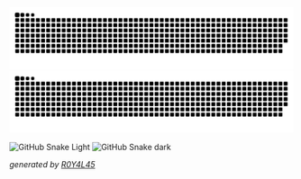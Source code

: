 ![github contribution grid snake animation](https://raw.githubusercontent.com/platane/platane/output/github-contribution-grid-snake-dark.svg#gh-dark-mode-only)![github contribution grid snake animation](https://raw.githubusercontent.com/platane/platane/output/github-contribution-grid-snake.svg#gh-light-mode-only)

![GitHub Snake Light](github-snake.svg#gh-light-mode-only)
![GitHub Snake dark](github-snake-dark.svg#gh-dark-mode-only)

_generated by [R0Y4L45](https://github.com/R0Y4L45)_
